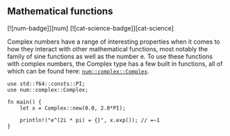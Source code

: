 ## Mathematical functions

[![num-badge]][num] [![cat-science-badge]][cat-science]

Complex numbers have a range of interesting properties when it comes to
how they interact with other mathematical functions, most notably the family
of sine functions as well as the number e. To use these functions with
complex numbers, the Complex type has a few built in
functions, all of which can be found here: [`num::complex::Complex`].

```rust,edition2018
use std::f64::consts::PI;
use num::complex::Complex;

fn main() {
    let x = Complex::new(0.0, 2.0*PI);

    println!("e^(2i * pi) = {}", x.exp()); // =~1
}
```

[`num::complex::Complex`]: https://autumnai.github.io/cuticula/num/complex/struct.Complex.html
